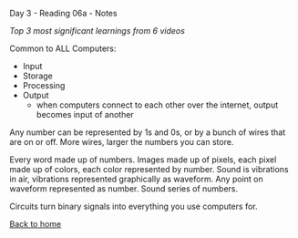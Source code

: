 Day 3 - Reading 06a - Notes

*Top 3 most significant learnings from 6 videos*

Common to ALL Computers:
- Input
- Storage
- Processing
- Output
    - when computers connect to each other over the internet, output becomes input of another

Any number can be represented by 1s and 0s, or by a bunch of wires that are on or off. More wires, larger the numbers you can store. 

Every word made up of numbers. Images made up of pixels, each pixel made up of colors, each color represented by number. Sound is vibrations in air, vibrations represented graphically as waveform. Any point on waveform represented as number. Sound series of numbers.

Circuits turn binary signals into everything you use computers for.

[Back to home](README.md)